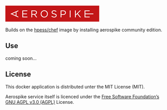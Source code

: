 ![Aerospike](/aerospike.png?raw=true "Aerospike")

Builds on the [hpess/chef](https://github.com/Hewlett-Packard-ESS/docker-chef) image by installing aerospike community edition. 

## Use
coming soon...

## License
This docker application is distributed unter the MIT License (MIT).

Aerospike service itself is licenced under the [Free Software Foundation’s GNU AGPL v3.0 (AGPL)](https://github.com/aerospike/aerospike-server/blob/master/LICENSE-AGPL) License.
